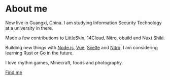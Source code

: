 # About me

Now live in Guangxi, China. I am studying Information Security Technology at a university in there.

Made a few contributions to [LittleSkin](https://littleskin.cn), [14Cloud](https://speed.14cloud.cn), [Nitro](https://nitro.build), [obuild](https://github.com/unjs/obuild) and [Nuxt Shiki](https://github.com/pi0/nuxt-shiki).

Building new things with [Node.js](https://nodejs.org), [Vue](https://vuejs.org), [Svelte](https://svelte.dev) and [Nitro](https://nitro.build). I am considering learning Rust or Go in the future.

I love rhythm games, Minecraft, foods and photography.

[Find me](https://library.gxres.net/find-me)